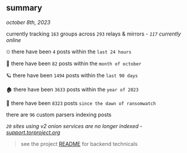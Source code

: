 
## summary
_october 8th, 2023_

currently tracking `163` groups across `293` relays & mirrors - _`117` currently online_

⏲ there have been `4` posts within the `last 24 hours`

🦈 there have been `82` posts within the `month of october`

🪐 there have been `1494` posts within the `last 90 days`

🏚 there have been `3633` posts within the `year of 2023`

🦕 there have been `8323` posts `since the dawn of ransomwatch`

there are `96` custom parsers indexing posts

_`20` sites using v2 onion services are no longer indexed - [support.torproject.org](https://support.torproject.org/onionservices/v2-deprecation/)_

> see the project [README](https://github.com/joshhighet/ransomwatch#ransomwatch--) for backend technicals
